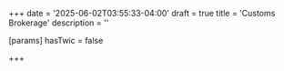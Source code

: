 +++
date = '2025-06-02T03:55:33-04:00'
draft = true
title = 'Customs Brokerage'
description = ''

[params]
  hasTwic = false

+++
